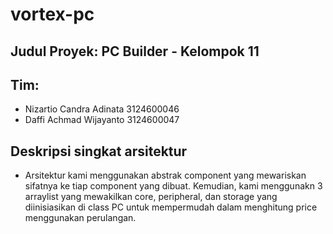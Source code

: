 # vortex-pc
## Judul Proyek: PC Builder - Kelompok 11
## Tim: 
- Nizartio Candra Adinata 3124600046
- Daffi Achmad Wijayanto 3124600047

## Deskripsi singkat arsitektur 
- Arsitektur kami menggunakan abstrak component yang mewariskan sifatnya ke tiap component yang dibuat. Kemudian, kami menggunakn 3 arraylist yang mewakilkan core, peripheral, dan storage yang diinisiasikan di class PC untuk mempermudah dalam menghitung price menggunakan perulangan.
